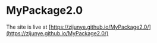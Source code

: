 # MyPackage2.0
The site is live at [https://zijunye.github.io/MyPackage2.0/](https://zijunye.github.io/MyPackage2.0/)
